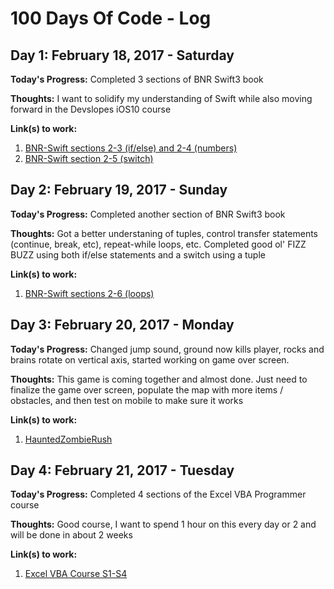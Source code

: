 # 100 Days Of Code - Log

## Day 1: February 18, 2017 - Saturday

**Today's Progress:**  Completed 3 sections of BNR Swift3 book

**Thoughts:**  I want to solidify my understanding of Swift while also moving forward in the Devslopes iOS10 course

**Link(s) to work:**
1. [BNR-Swift sections 2-3 (if/else) and 2-4 (numbers)](https://github.com/BrianLeip/BNR-Swift3/commit/199675fa1f6217a54caa5225907ab98bb8a3d978)
2. [BNR-Swift section 2-5 (switch)](https://github.com/BrianLeip/BNR-Swift3/commit/58061858e295005ff2d12c5e8a9be634d0b997ec)

## Day 2: February 19, 2017 - Sunday

**Today's Progress:**  Completed another section of BNR Swift3 book

**Thoughts:**  Got a better understaning of tuples, control transfer statements (continue, break, etc), repeat-while loops, etc.  Completed good ol' FIZZ BUZZ using both if/else statements and a switch using a tuple

**Link(s) to work:**
1. [BNR-Swift sections 2-6 (loops)](https://github.com/BrianLeip/BNR-Swift3/commit/079f1ec08a5be479389db84fa465689fb4b0ddb8)

## Day 3: February 20, 2017 - Monday

**Today's Progress:**  Changed jump sound, ground now kills player, rocks and brains rotate on vertical axis, started working on game over screen.

**Thoughts:**  This game is coming together and almost done.  Just need to finalize the game over screen, populate the map with more items / obstacles, and then test on mobile to make sure it works

**Link(s) to work:**
1. [HauntedZombieRush](https://github.com/BrianLeip/HauntedZombieRush/commit/3c05100591eb559303581d1d643d933c1f39fa26)

## Day 4: February 21, 2017 - Tuesday

**Today's Progress:**  Completed 4 sections of the Excel VBA Programmer course 

**Thoughts:**  Good course, I want to spend 1 hour on this every day or 2 and will be done in about 2 weeks

**Link(s) to work:**
1. [Excel VBA Course S1-S4](https://github.com/BrianLeip/ExcelVBACourse/commit/66b2d0f4a264fb7faa2bfa16988362bfc9acce30)